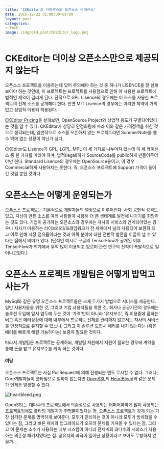 ```yaml
---
title: 'CKEditor의 라이센스와 오픈소스 라이센스'
date: 2016-12-22 01:00:00+09:00
layout: post
categories:
- Tech
image: /img/old_post/CKEditor_logo.png
---
```


# CKEditor는 더이상 오픈소스만으로 제공되지 않는다

오픈소스 프로젝트를 이용하는데 있어 주의해야 하는 것 중 하나가 LISENCE를 잘 살펴보아야 하는 것인데, 이 프로젝트는 프로젝트를 사용함으로 인해 이 사용한 프로젝트에 법적인 제약이 걸리게 된다.
단적으로 GPL Lisence의 경우에는 이 소스를 사용한 프로젝트의 전체 소스를 공개해야 한다.
반면 MIT Lisence의 경우에는 이러한 제약이 거의 없고 상업적 이용되 허용된다.

[CKEditor Pricing](http://ckeditor.com/pricing)을 살펴보면, OpenSource Project와 상업적 용도가 구별되어있다는 것을 알 수 있다.
CKEditor가 상당히 안정화됨에 따라 이와 같은 가격정책을 취한 것으로 생각되는데, 일반적으로 소스를 오픈하지 않는 프로젝트라면 SummerNote를 쓸 수 밖에 없는 상황이 아닌가 싶다.

CKEditor도 Lisence가 GPL, LGPL, MPL 이 세 가지로 나누어져 있는데 이 세 라이센스 중 한 가지를 따라야 하며, 법적(legal)하게 SourceCode를 public하게 만들어두어야만 한다.
Standard Lisence의 경우에는 OpenSource용이고, 이 경우 Commercial하게 사용하지는 못한다. 즉, 오픈소스 프로젝트에 Support 가격이 들어간 것일 뿐인 것이다.

# 오픈소스는 어떻게 운영되는가

오픈소스 프로젝트는 기본적으로 개발자들의 열정으로 이루어진다. 
사회 공헌적 성격도 있고, 자신이 만든 소스를 여러 사람들이 사용해 더 큰 생태계로 발전해 나가기를 희망하는 것도 있다. 
기업이 공개하는 오픈소스의 경우에는 자사의 서비스와 연계되어있는 경우나 자사가 이용하는 라이브러리/프레임워크가 전 세계에서 널리 사용되어 보편화 되고 이로 인해 시장 점유율이라는 것과 이쪽 분야에 대한 전반적 발전을 이끌어 낼 수 있다는 점에서 의미가 있다. (단적인 예시로 구글의 TensorFlow가 공개된 이후 TensorFlow가 학계에서 무척 많이 이용되고 있으며 관련 연구의 진척이 폭발적으로 일어나고있다.)

# 오픈소스 프로젝트 개발팀은 어떻게 밥먹고 사는가

MySql와 같은 유명 오픈소스 프로젝트들은 크게 두가지 방법으로 서비스를 제공한다.
일반 사용자들을 위한 것, 그리고 기업 사용자들을 위한 것.
회사나 공공기관의 경우에는 솔루션 도입에 앞서 염두에 두는 것이 '가격'만이 아니라 '유지보수', 즉 이용중에 접하는 버그 혹은 에러상황에 대해 내부에서 프로젝트 전체를 관리하지 않고서도 자사의 서비스를 안정적으로 유지할 수 있느냐, 그리고 이 솔루션 도입시 에러를 내지 않는다는 (혹은 에러를 빠르게 해결 가능하다는) 보증이 필요한 것이다.

따라서 개발팀은 프로젝트는 공개하되, 개발팀 차원에서 지원이 필요한 경우에 계약을 통해 돈을 받고 유지보수를 계속 하는 것이다.

#### 여담

오픈소스 프로젝트는 사실 PullRequest에 의해 진행되는 면도 무시할 수 없다. 그러나, Core개발자들이 풀타임으로 일하지 않는다면 [OpenSSL](https://www.openssl.org/)의 [HeartBleed](http://heartbleed.com/)와 같은 문제가 언제든 발생할 수 있다.

![heartbleed.png](http://heartbleed.com/heartbleed.png)

OpenSSL는 대다수의 프로젝트에서 의존성으로 사용되는 어머어마하게 많이 사용되는 프로젝트임에도 풀타임 개발자가 한명뿐이었다는 점, 오픈소스 프로젝트가 갖게 되는 가장 심각한 문제를 명백하게 보여준다.
모두가 관리하는 것이 아니라 모두가 방치했을 수 있다는 점, 그리고 빠른 패치와 업그레이드가 오히려 문제를 가져올 수 있다는 점, 그리고 이 문제는 소수가 사용하는 내부 시스템이 아니라 전세계의 대다수의 서비스가 사용하는 의존성 패키지였다는 점.
공유지의 비극이 일어난 상황이라고 보아도 무방하지 않을까...

